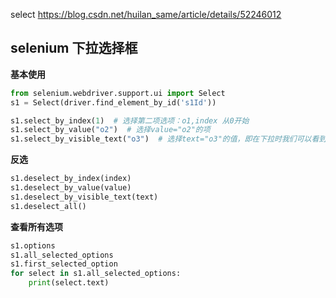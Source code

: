 

<!-- todo  -->
select https://blog.csdn.net/huilan_same/article/details/52246012

## selenium 下拉选择框

**基本使用**

```python
from selenium.webdriver.support.ui import Select
s1 = Select(driver.find_element_by_id('s1Id'))  

s1.select_by_index(1)  # 选择第二项选项：o1,index 从0开始
s1.select_by_value("o2")  # 选择value="o2"的项
s1.select_by_visible_text("o3")  # 选择text="o3"的值，即在下拉时我们可以看到的文本
```
**反选**

```python
s1.deselect_by_index(index)
s1.deselect_by_value(value)
s1.deselect_by_visible_text(text)
s1.deselect_all()
```


**查看所有选项**

```python
s1.options
s1.all_selected_options
s1.first_selected_option
for select in s1.all_selected_options:
    print(select.text)
```